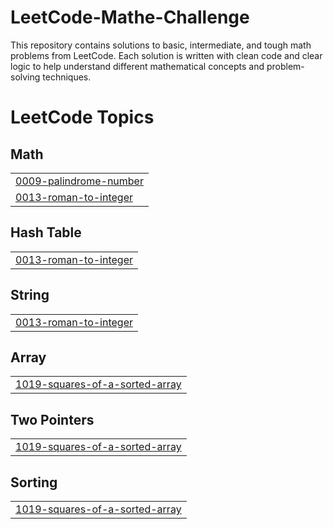 # LeetCode-Mathe-Challenge
This repository contains solutions to basic, intermediate, and tough math problems from LeetCode. Each solution is written with clean code and clear logic to help understand different mathematical concepts and problem-solving techniques.

<!---LeetCode Topics Start-->
# LeetCode Topics
## Math
|  |
| ------- |
| [0009-palindrome-number](https://github.com/mrsaffu/LeetCode-Mathe-Challenge/tree/master/0009-palindrome-number) |
| [0013-roman-to-integer](https://github.com/mrsaffu/LeetCode-Mathe-Challenge/tree/master/0013-roman-to-integer) |
## Hash Table
|  |
| ------- |
| [0013-roman-to-integer](https://github.com/mrsaffu/LeetCode-Mathe-Challenge/tree/master/0013-roman-to-integer) |
## String
|  |
| ------- |
| [0013-roman-to-integer](https://github.com/mrsaffu/LeetCode-Mathe-Challenge/tree/master/0013-roman-to-integer) |
## Array
|  |
| ------- |
| [1019-squares-of-a-sorted-array](https://github.com/mrsaffu/LeetCode-Mathe-Challenge/tree/master/1019-squares-of-a-sorted-array) |
## Two Pointers
|  |
| ------- |
| [1019-squares-of-a-sorted-array](https://github.com/mrsaffu/LeetCode-Mathe-Challenge/tree/master/1019-squares-of-a-sorted-array) |
## Sorting
|  |
| ------- |
| [1019-squares-of-a-sorted-array](https://github.com/mrsaffu/LeetCode-Mathe-Challenge/tree/master/1019-squares-of-a-sorted-array) |
<!---LeetCode Topics End-->